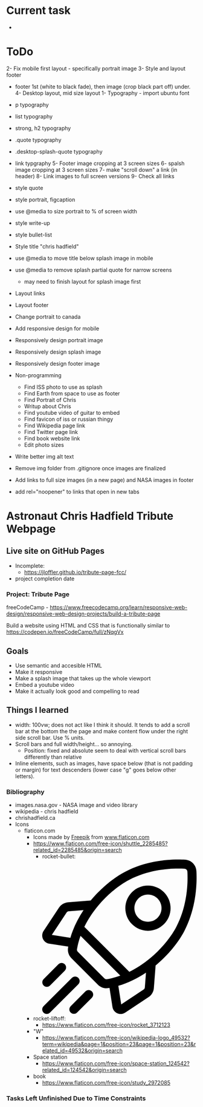 # Current task
 - 

# ToDo
 2- Fix mobile first layout - specifically portrait image
 3- Style and layout footer
   - footer 1st (white to black fade), then image (crop black part off) under.
 4- Desktop layout, mid size layout
 1- Typography - import ubuntu font
   - p typography
   - list typography
   - strong, h2 typography
   - .quote typography
   - .desktop-splash-quote typography
   - link typgraphy
 5- Footer image cropping at 3 screen sizes
 6- spalsh image cropping at 3 screen sizes 
 7- make "scroll down" a link (in header)
 8- Link images to full screen versions
 9- Check all links





 - style quote
 - style portrait, figcaption
 - use @media to size portrait to % of screen width
 - style write-up
 - style bullet-list
 - Style title "chris hadfield"
 - use @media to move title below splash image in mobile
 - use @media to remove splash partial quote for narrow screens
   - may need to finish layout for splash image first
 - Layout links
 - Layout footer
 - Change portrait to canada
 - Add responsive design for mobile
 - Responsively design portrait image
 - Responsively design splash image
 - Responsively design footer image
 - Non-programming  
    - Find ISS photo to use as splash
    - Find Earth from space to use as footer
    - Find Portrait of Chris
    - Writup about Chris
    - Find youtube video of guitar to embed
    - Find favicon of iss or russian thingy
    - Find Wikipedia page link
    - Find Twitter page link
    - Find book website link
    - Edit photo sizes
 - Write better img alt text
 - Remove img folder from .gitignore once images are finalized
 - Add links to full size images (in a new page) and NASA images in footer
 - add rel="noopener" to links that open in new tabs
 
# Astronaut Chris Hadfield Tribute Webpage

## Live site on GitHub Pages
 - Incomplete:
   - https://jloffler.github.io/tribute-page-fcc/
 - project completion date
 
### Project: Tribute Page
freeCodeCamp - https://www.freecodecamp.org/learn/responsive-web-design/responsive-web-design-projects/build-a-tribute-page

Build a website using HTML and CSS that is functionally similar to https://codepen.io/freeCodeCamp/full/zNqgVx

## Goals
 - Use semantic and accesible HTML
 - Make it responsive
 - Make a splash image that takes up the whole viewport
 - Embed a youtube video
 - Make it actually look good and compelling to read

## Things I learned
 - width: 100vw; does not act like I think it should. It tends to add a
   scroll bar at the bottom the the page and make content flow under the
   right side scroll bar. Use % units.
 - Scroll bars and full width/height... so annoying.
   - Position: fixed and absolute seem to deal with vertical scroll bars
     differently than relative
 - Inline elements, such as images, have space below (that is not
   padding or margin) for text descenders (lower case "g" goes below other letters).

### Bibliography
 - images.nasa.gov - NASA image and video library
 - wikipedia - chris hadfield
 - chrishadfield.ca
 - Icons
   - flaticon.com
     - <div>Icons made by <a href="https://www.freepik.com" title="Freepik">Freepik</a> from <a href="https://www.flaticon.com/" title="Flaticon">www.flaticon.com</a></div>
     - https://www.flaticon.com/free-icon/shuttle_2285485?related_id=2285485&origin=search
       - rocket-bullet: 
       <svg id="Capa_1" enable-background="new 0 0 512 512" height="512" viewBox="0 0 512 512" width="512" xmlns="http://www.w3.org/2000/svg"><path d="m511.4 38.222c-1.109-20.338-17.284-36.511-37.622-37.621-41.038-2.242-121.342-.061-198.13 39.656-39.145 20.248-80.545 54.577-113.584 94.185-.407.488-.803.979-1.207 1.468l-74.98 5.792c-12.342.954-23.335 7.423-30.161 17.747l-51.154 77.372c-5.177 7.83-6 17.629-2.203 26.212 3.798 8.584 11.602 14.566 20.877 16.003l63.171 9.784c-.223 1.228-.447 2.455-.652 3.683-2.103 12.58 2.065 25.514 11.151 34.599l87.992 87.993c7.533 7.533 17.712 11.686 28.142 11.686 2.148 0 4.308-.177 6.458-.536 1.228-.205 2.455-.429 3.683-.652l9.784 63.172c1.437 9.275 7.419 17.08 16.001 20.877 3.571 1.58 7.35 2.36 11.112 2.36 5.283-.001 10.529-1.539 15.101-4.562l77.372-51.155c10.325-6.827 16.793-17.82 17.745-30.161l5.792-74.979c.489-.404.981-.8 1.469-1.207 39.609-33.039 73.939-74.439 94.186-113.585 39.719-76.791 41.896-157.096 39.657-198.131zm-175.394 393.037-74.011 48.933-9.536-61.565c31.28-9.197 62.223-23.927 91.702-43.66l-3.773 48.845c-.235 3.047-1.833 5.762-4.382 7.447zm-129.895-37.377-87.993-87.993c-2.245-2.246-3.283-5.401-2.774-8.44 2.616-15.643 6.681-30.534 11.713-44.562l132.028 132.028c-16.848 6.035-31.939 9.635-44.534 11.741-3.044.506-6.195-.529-8.44-2.774zm-117.923-222.269 48.844-3.773c-19.734 29.479-34.464 60.422-43.661 91.702l-61.564-9.535 48.934-74.012c1.686-2.55 4.401-4.147 7.447-4.382zm270.155 155.286c-24.233 20.213-47.756 34.833-69.438 45.412l-149.221-149.221c13.858-28.304 30.771-51.873 45.417-69.431 30.575-36.655 68.602-68.276 104.331-86.756 70.474-36.453 144.725-38.416 182.713-36.348 5.028.274 9.027 4.273 9.301 9.302 2.071 37.988.104 112.238-36.349 182.713-18.479 35.728-50.1 73.754-86.754 104.329z"/><path d="m350.721 236.243c19.202-.002 38.412-7.312 53.031-21.931 14.166-14.165 21.966-32.999 21.966-53.031s-7.801-38.866-21.966-53.031c-29.242-29.243-76.822-29.241-106.062 0-14.166 14.165-21.967 32.999-21.967 53.031s7.802 38.866 21.967 53.031c14.622 14.622 33.822 21.933 53.031 21.931zm-31.82-106.781c8.772-8.773 20.295-13.159 31.818-13.159 11.524 0 23.047 4.386 31.819 13.159 8.499 8.499 13.179 19.799 13.179 31.818s-4.68 23.32-13.179 31.819c-17.544 17.545-46.093 17.544-63.638 0-8.499-8.499-13.18-19.799-13.18-31.818s4.682-23.32 13.181-31.819z"/><path d="m15.301 421.938c3.839 0 7.678-1.464 10.606-4.394l48.973-48.973c5.858-5.858 5.858-15.355 0-21.213-5.857-5.858-15.355-5.858-21.213 0l-48.972 48.973c-5.858 5.858-5.858 15.355 0 21.213 2.928 2.929 6.767 4.394 10.606 4.394z"/><path d="m119.761 392.239c-5.857-5.858-15.355-5.858-21.213 0l-94.154 94.155c-5.858 5.858-5.858 15.355 0 21.213 2.929 2.929 6.767 4.393 10.606 4.393s7.678-1.464 10.606-4.394l94.154-94.154c5.859-5.858 5.859-15.355.001-21.213z"/><path d="m143.429 437.12-48.973 48.973c-5.858 5.858-5.858 15.355 0 21.213 2.929 2.929 6.768 4.394 10.606 4.394s7.678-1.464 10.606-4.394l48.973-48.973c5.858-5.858 5.858-15.355 0-21.213-5.857-5.858-15.355-5.858-21.212 0z"/></svg>
     - rocket-liftoff: 
       - https://www.flaticon.com/free-icon/rocket_3712123
     - "W"
       - https://www.flaticon.com/free-icon/wikipedia-logo_49532?term=wikipedia&page=1&position=23&page=1&position=23&related_id=49532&origin=search
     - Space station
       - https://www.flaticon.com/free-icon/space-station_124542?related_id=124542&origin=search       
     - book
       - https://www.flaticon.com/free-icon/study_2972085

### Tasks Left Unfinished Due to Time Constraints
 
